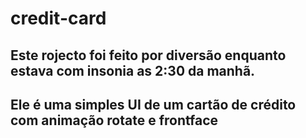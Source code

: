 # credit-card
## Este rojecto foi feito por diversão enquanto estava com insonia as 2:30 da manhã.
## Ele é uma simples UI de um cartão de crédito com animação rotate e frontface

